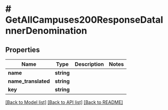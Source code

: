 # # GetAllCampuses200ResponseDataInnerDenomination

## Properties

Name | Type | Description | Notes
------------ | ------------- | ------------- | -------------
**name** | **string** |  |
**name_translated** | **string** |  |
**key** | **string** |  |

[[Back to Model list]](../../README.md#models) [[Back to API list]](../../README.md#endpoints) [[Back to README]](../../README.md)
